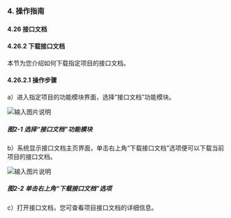 ### 4. 操作指南

#### 4.26 接口文档

#### 4.26.2 下载接口文档

本节为您介绍如何下载指定项目的接口文档。

#### 4.26.2.1 操作步骤

a）进入指定项目的功能模块界面，选择“接口文档”功能模块。

![输入图片说明](../../../../images/SoFlu%EF%BC%88%E5%90%8E%E7%AB%AF%EF%BC%89%E5%BC%80%E5%8F%91%E5%B9%B3%E5%8F%B0/1.%20%E6%9C%80%E6%96%B0%E7%89%88%E6%9C%AC%20-%20%E6%9B%B4%E6%96%B0%E6%97%A5%E6%9C%9F%20-%202022.10.08/4.%20%E6%93%8D%E4%BD%9C%E6%8C%87%E5%8D%97/26.%20%E6%8E%A5%E5%8F%A3%E6%96%87%E6%A1%A3/2-1.png)

##### 图2-1 选择“接口文档”功能模块

b）系统显示接口文档主页界面，单击右上角“下载接口文档”选项便可以下载当前项目的接口文档。

![输入图片说明](../../../../images/SoFlu%EF%BC%88%E5%90%8E%E7%AB%AF%EF%BC%89%E5%BC%80%E5%8F%91%E5%B9%B3%E5%8F%B0/1.%20%E6%9C%80%E6%96%B0%E7%89%88%E6%9C%AC%20-%20%E6%9B%B4%E6%96%B0%E6%97%A5%E6%9C%9F%20-%202022.10.08/4.%20%E6%93%8D%E4%BD%9C%E6%8C%87%E5%8D%97/26.%20%E6%8E%A5%E5%8F%A3%E6%96%87%E6%A1%A3/2-2.png)

##### 图2-2 单击右上角“下载接口文档”选项

c）打开接口文档，您可查看项目接口文档的详细信息。
